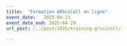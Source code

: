 ```yaml
---
title:  "Formation GRSciColl en ligne"
event_date:   2025-04-23
event_date_end: 2025-04-29
url_post: /../post/2025/training-grscicoll/

---
```


